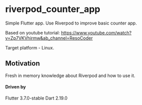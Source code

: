 # riverpod_counter_app

Simple Flutter app. Use Riverpod to improve basic counter app.

Based on youtube tutorial: https://www.youtube.com/watch?v=Zp7VKVhirmw&ab_channel=ResoCoder

Target platform - Linux.

## Motivation
Fresh in memory knowledge about Riverpod and how to use it.

#### Driven by
Flutter 3.7.0-stable
Dart 2.19.0
